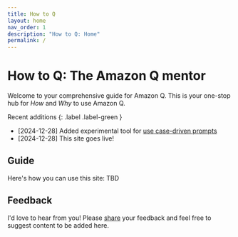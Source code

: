 ```yaml
---
title: How to Q
layout: home
nav_order: 1
description: "How to Q: Home"
permalink: /
---
```


# How to Q: The Amazon Q mentor

Welcome to your comprehensive guide for Amazon Q. This is your one-stop hub
for _How_ and _Why_ to use Amazon Q.

Recent additions
{: .label .label-green }

- [2024-12-28] Added experimental tool for [use case-driven prompts](persona-finder.html)
- [2024-12-28] This site goes live!

## Guide

Here's how you can use this site: TBD

## Feedback

I'd love to hear from you! Please [share](mailto:mhausenblas@icloud.com) 
your feedback and feel free to suggest content to be added here.
